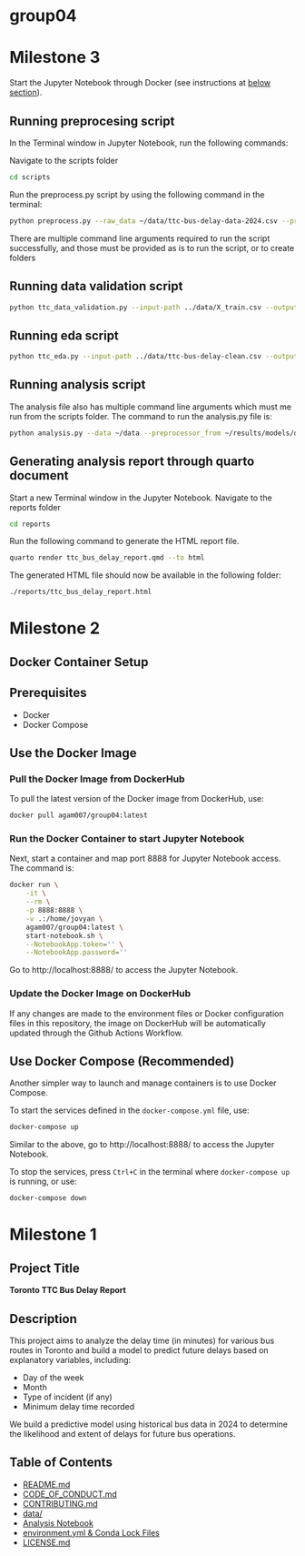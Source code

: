 # group04

# Milestone 3

Start the Jupyter Notebook through Docker (see instructions at [below section](#docker-container-setup)).

## Running preprocesing script

In the Terminal window in Jupyter Notebook, run the following commands:

Navigate to the scripts folder

```bash
cd scripts
```

Run the preprocess.py script by using the following command in the terminal:
```bash
python preprocess.py --raw_data ~/data/ttc-bus-delay-data-2024.csv --preprocessed_data ~/data --preprocessor_loc ~/results/models/
```
There are multiple command line arguments required to run the script successfully, and those must be provided as is to run the script, or to create folders

## Running data validation script

```bash
python ttc_data_validation.py --input-path ../data/X_train.csv --output-path ../data/ttc-bus-delay-clean.csv
```

## Running eda script

```bash
python ttc_eda.py --input-path ../data/ttc-bus-delay-clean.csv --output-dir ../results/images
```

## Running analysis script
The analysis file also has multiple command line arguments which must me run from the scripts folder. 
The command to run the analysis.py file is:

```bash
python analysis.py --data ~/data --preprocessor_from ~/results/models/delay_preprocessor.pickle --pipeline ~/results/models --viz ~/results/images/
```

## Generating analysis report through quarto document

Start a new Terminal window in the Jupyter Notebook. Navigate to the reports folder

```bash
cd reports
```

Run the following command to generate the HTML report file.

```bash
quarto render ttc_bus_delay_report.qmd --to html
```

The generated HTML file should now be available in the following folder:

```bash
./reports/ttc_bus_delay_report.html
```

# Milestone 2

## Docker Container Setup

## Prerequisites
- Docker
- Docker Compose

## Use the Docker Image

### Pull the Docker Image from DockerHub
To pull the latest version of the Docker image from DockerHub, use:

```bash
docker pull agam007/group04:latest
```

### Run the Docker Container to start Jupyter Notebook
Next, start a container and map port 8888 for Jupyter Notebook access. The command is:

```bash
docker run \
    -it \
    --rm \
    -p 8888:8888 \
    -v .:/home/jovyan \
    agam007/group04:latest \
    start-notebook.sh \
    --NotebookApp.token='' \
    --NotebookApp.password=''
```

Go to http://localhost:8888/ to access the Jupyter Notebook.

### Update the Docker Image on DockerHub
If any changes are made to the environment files or Docker configuration files in this repository, the image on DockerHub will be automatically updated through the Github Actions Workflow.

## Use Docker Compose (Recommended)
Another simpler way to launch and manage containers is to use Docker Compose.

To start the services defined in the `docker-compose.yml` file, use:

```bash
docker-compose up
```

Similar to the above, go to http://localhost:8888/ to access the Jupyter Notebook.

To stop the services, press `Ctrl+C` in the terminal where `docker-compose up` is running, or use:

```bash
docker-compose down
```

# Milestone 1

## Project Title
**Toronto TTC Bus Delay Report**

## Description
This project aims to analyze the delay time (in minutes) for various bus routes in Toronto and build a model to predict future delays based on explanatory variables, including:
- Day of the week
- Month
- Type of incident (if any)
- Minimum delay time recorded

We build a predictive model using historical bus data in 2024 to determine the likelihood and extent of delays for future bus operations.

## Table of Contents
- [README.md](https://github.com/UBC-MDS/group04/blob/main/README.md)
- [CODE_OF_CONDUCT.md](https://github.com/UBC-MDS/group04/blob/main/CODE_OF_CONDUCT.md)
- [CONTRIBUTING.md](https://github.com/UBC-MDS/group04/blob/main/CONTRIBUTING.md)
- [data/](https://github.com/UBC-MDS/group04/tree/main/data)
- [Analysis Notebook](https://github.com/UBC-MDS/group04/blob/main/notebooks/analysis.ipynb)
- [environment.yml & Conda Lock Files](https://github.com/UBC-MDS/group04/blob/main/environment.yml)
- [LICENSE.md](https://github.com/UBC-MDS/group04/blob/main/LICENSE)
